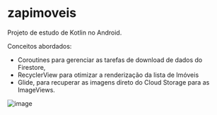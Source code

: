# zapimoveis

Projeto de estudo de Kotlin no Android.

Conceitos abordados:
- Coroutines para gerenciar as tarefas de download de dados do Firestore,
- RecyclerView para otimizar a renderização da lista de Imóveis
- Glide, para recuperar as imagens direto do Cloud Storage para as ImageViews.


![image](https://github.com/lucasabreu1/zapimoveis/assets/12264080/4366911d-e3c2-4e21-8887-f8bfbd775e90)

